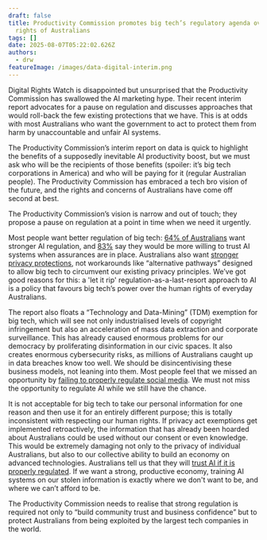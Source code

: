 ```yaml
---
draft: false
title: Productivity Commission promotes big tech’s regulatory agenda over the
  rights of Australians
tags: []
date: 2025-08-07T05:22:02.626Z
authors:
  - drw
featureImage: /images/data-digital-interim.png
---
```

Digital Rights Watch is disappointed but unsurprised that the Productivity Commission has swallowed the AI marketing hype. Their recent interim report advocates for a pause on regulation and discusses approaches that would roll-back the few existing protections that we have. This is at odds with most Australians who want the government to act to protect them from harm by unaccountable and unfair AI systems. 



The Productivity Commission’s interim report on data is quick to highlight the benefits of a supposedly inevitable AI productivity boost, but we must ask who will be the recipients of those benefits (spoiler: it’s big tech corporations in America) and who will be paying for it (regular Australian people). The Productivity Commission has embraced a tech bro vision of the future, and the rights and concerns of Australians have come off second at best.



The Productivity Commission’s vision is narrow and out of touch; they propose a pause on regulation at a point in time when we need it urgently. 

Most people want better regulation of big tech: [64% of Australians](https://www.auda.org.au/news-insights/research-reports/digital-lives-of-australians/) want stronger AI regulation, and [83%](https://kpmg.com/au/en/home/insights/2025/04/trust-in-ai-global-insights-2025.html) say they would be more willing to trust AI systems when assurances are in place. Australians also want [stronger privacy protections](https://www.oaic.gov.au/engage-with-us/research-and-training-resources/research/australian-community-attitudes-to-privacy-survey/australian-community-attitudes-to-privacy-survey-2023-infographic), not workarounds like “alternative pathways” designed to allow big tech to circumvent our existing privacy principles. We’ve got good reasons for this: a 'let it rip' regulation-as-a-last-resort approach to AI is a policy that favours big tech’s power over the human rights of everyday Australians. 



The report also floats a “Technology and Data-Mining” (TDM) exemption for big tech, which will see not only industrialised levels of copyright infringement but also an acceleration of mass data extraction and corporate surveillance. This has already caused enormous problems for our democracy by proliferating disinformation in our civic spaces. It also creates enormous cybersecurity risks, as millions of Australians caught up in data breaches know too well. We should be disincentivising these business models, not leaning into them. Most people feel that we missed an opportunity by [failing to properly regulate social media](https://www.abc.net.au/news/2024-08-19/social-media-polling-australians-back-regulation-age-limits/104233852). We must not miss the opportunity to regulate AI while we still have the chance. 



It is not acceptable for big tech to take our personal information for one reason and then use it for an entirely different purpose; this is totally inconsistent with respecting our human rights. If privacy act exemptions get implemented retroactively, the information that has already been hoarded about Australians could be used without our consent or even knowledge. This would be extremely damaging not only to the privacy of individual Australians, but also to our collective ability to build an economy on advanced technologies. Australians tell us that they will [trust AI if it is properly regulated](https://kpmg.com/au/en/home/insights/2025/04/trust-in-ai-global-insights-2025.html). If we want a strong, productive economy, training AI systems on our stolen information is exactly where we don't want to be, and where we can’t afford to be. 



The Productivity Commission needs to realise that strong regulation is required not only to “build community trust and business confidence” but to protect Australians from being exploited by the largest tech companies in the world.